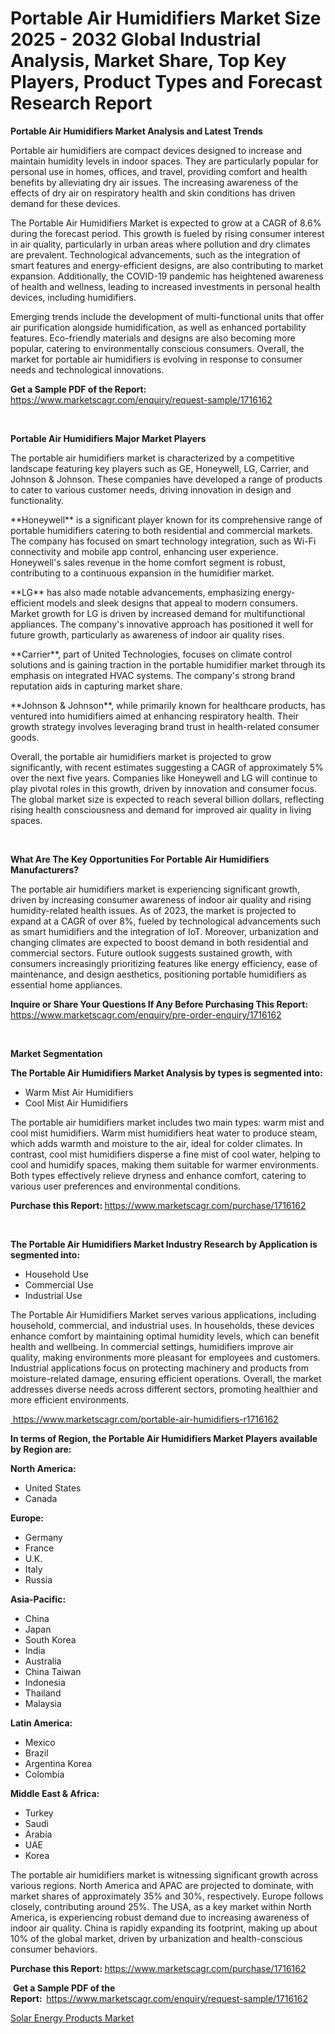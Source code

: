 <p><h1>Portable Air Humidifiers Market Size 2025 - 2032 Global Industrial Analysis, Market Share, Top Key Players, Product Types and Forecast Research Report</h1></p><p><strong>Portable Air Humidifiers Market Analysis and Latest Trends</strong></p>
<p><p>Portable air humidifiers are compact devices designed to increase and maintain humidity levels in indoor spaces. They are particularly popular for personal use in homes, offices, and travel, providing comfort and health benefits by alleviating dry air issues. The increasing awareness of the effects of dry air on respiratory health and skin conditions has driven demand for these devices.</p><p>The Portable Air Humidifiers Market is expected to grow at a CAGR of 8.6% during the forecast period. This growth is fueled by rising consumer interest in air quality, particularly in urban areas where pollution and dry climates are prevalent. Technological advancements, such as the integration of smart features and energy-efficient designs, are also contributing to market expansion. Additionally, the COVID-19 pandemic has heightened awareness of health and wellness, leading to increased investments in personal health devices, including humidifiers. </p><p>Emerging trends include the development of multi-functional units that offer air purification alongside humidification, as well as enhanced portability features. Eco-friendly materials and designs are also becoming more popular, catering to environmentally conscious consumers. Overall, the market for portable air humidifiers is evolving in response to consumer needs and technological innovations.</p></p>
<p><strong>Get a Sample PDF of the Report:&nbsp;</strong> <a href="https://www.marketscagr.com/enquiry/request-sample/1716162?utm_campaign=2304&utm_medium=2&utm_source=Github&utm_content=ia&utm_term=28032025&utm_id=portable-air-humidifiers">https://www.marketscagr.com/enquiry/request-sample/1716162</a></p>
<p>&nbsp;</p>
<p><strong>Portable Air Humidifiers Major Market Players</strong></p>
<p><p>The portable air humidifiers market is characterized by a competitive landscape featuring key players such as GE, Honeywell, LG, Carrier, and Johnson & Johnson. These companies have developed a range of products to cater to various customer needs, driving innovation in design and functionality. </p><p>**Honeywell** is a significant player known for its comprehensive range of portable humidifiers catering to both residential and commercial markets. The company has focused on smart technology integration, such as Wi-Fi connectivity and mobile app control, enhancing user experience. Honeywell's sales revenue in the home comfort segment is robust, contributing to a continuous expansion in the humidifier market.</p><p>**LG** has also made notable advancements, emphasizing energy-efficient models and sleek designs that appeal to modern consumers. Market growth for LG is driven by increased demand for multifunctional appliances. The company's innovative approach has positioned it well for future growth, particularly as awareness of indoor air quality rises.</p><p>**Carrier**, part of United Technologies, focuses on climate control solutions and is gaining traction in the portable humidifier market through its emphasis on integrated HVAC systems. The company's strong brand reputation aids in capturing market share.</p><p>**Johnson & Johnson**, while primarily known for healthcare products, has ventured into humidifiers aimed at enhancing respiratory health. Their growth strategy involves leveraging brand trust in health-related consumer goods.</p><p>Overall, the portable air humidifiers market is projected to grow significantly, with recent estimates suggesting a CAGR of approximately 5% over the next five years. Companies like Honeywell and LG will continue to play pivotal roles in this growth, driven by innovation and consumer focus. The global market size is expected to reach several billion dollars, reflecting rising health consciousness and demand for improved air quality in living spaces.</p></p>
<p>&nbsp;</p>
<p><strong>What Are The Key Opportunities For Portable Air Humidifiers Manufacturers?</strong></p>
<p><p>The portable air humidifiers market is experiencing significant growth, driven by increasing consumer awareness of indoor air quality and rising humidity-related health issues. As of 2023, the market is projected to expand at a CAGR of over 8%, fueled by technological advancements such as smart humidifiers and the integration of IoT. Moreover, urbanization and changing climates are expected to boost demand in both residential and commercial sectors. Future outlook suggests sustained growth, with consumers increasingly prioritizing features like energy efficiency, ease of maintenance, and design aesthetics, positioning portable humidifiers as essential home appliances.</p></p>
<p><strong>Inquire or Share Your Questions If Any Before Purchasing This Report:</strong> <a href="https://www.marketscagr.com/enquiry/pre-order-enquiry/1716162?utm_campaign=2304&utm_medium=2&utm_source=Github&utm_content=ia&utm_term=28032025&utm_id=portable-air-humidifiers">https://www.marketscagr.com/enquiry/pre-order-enquiry/1716162</a></p>
<p>&nbsp;</p>
<p><strong>Market Segmentation</strong></p>
<p><strong>The Portable Air Humidifiers Market Analysis by types is segmented into:</strong></p>
<p><ul><li>Warm Mist Air Humidifiers</li><li>Cool Mist Air Humidifiers</li></ul></p>
<p><p>The portable air humidifiers market includes two main types: warm mist and cool mist humidifiers. Warm mist humidifiers heat water to produce steam, which adds warmth and moisture to the air, ideal for colder climates. In contrast, cool mist humidifiers disperse a fine mist of cool water, helping to cool and humidify spaces, making them suitable for warmer environments. Both types effectively relieve dryness and enhance comfort, catering to various user preferences and environmental conditions.</p></p>
<p><strong>Purchase this Report:&nbsp;</strong><a href="https://www.marketscagr.com/purchase/1716162?utm_campaign=2304&utm_medium=2&utm_source=Github&utm_content=ia&utm_term=28032025&utm_id=portable-air-humidifiers">https://www.marketscagr.com/purchase/1716162</a></p>
<p>&nbsp;</p>
<p><strong>The Portable Air Humidifiers Market Industry Research by Application is segmented into:</strong></p>
<p><ul><li>Household Use</li><li>Commercial Use</li><li>Industrial Use</li></ul></p>
<p><p>The Portable Air Humidifiers Market serves various applications, including household, commercial, and industrial uses. In households, these devices enhance comfort by maintaining optimal humidity levels, which can benefit health and wellbeing. In commercial settings, humidifiers improve air quality, making environments more pleasant for employees and customers. Industrial applications focus on protecting machinery and products from moisture-related damage, ensuring efficient operations. Overall, the market addresses diverse needs across different sectors, promoting healthier and more efficient environments.</p></p>
<p><a href="https://www.marketscagr.com/portable-air-humidifiers-r1716162?utm_campaign=2304&utm_medium=2&utm_source=Github&utm_content=ia&utm_term=28032025&utm_id=portable-air-humidifiers">&nbsp;https://www.marketscagr.com/portable-air-humidifiers-r1716162</a></p>
<p><strong>In terms of Region, the Portable Air Humidifiers Market Players available by Region are:</strong></p>
<p>
    <p> <strong> North America: </strong>
        <ul>
            <li>United States</li>
            <li>Canada</li>
        </ul>
        </p> 
    <p> <strong> Europe: </strong>
        <ul>
            <li>Germany</li>
            <li>France</li>
            <li>U.K.</li>
            <li>Italy</li>
            <li>Russia</li>
        </ul>
        </p> 
    <p> <strong> Asia-Pacific: </strong>
        <ul>
            <li>China</li>
            <li>Japan</li>
            <li>South Korea</li>
            <li>India</li>
            <li>Australia</li>
            <li>China Taiwan</li>
            <li>Indonesia</li>
            <li>Thailand</li>
            <li>Malaysia</li>
        </ul>
        </p> 
    <p> <strong> Latin America: </strong>
        <ul>
            <li>Mexico</li>
            <li>Brazil</li>
            <li>Argentina Korea</li>
            <li>Colombia</li>
        </ul>
        </p> 
    <p> <strong> Middle East & Africa: </strong>
        <ul>
            <li>Turkey</li>
            <li>Saudi</li>
            <li>Arabia</li>
            <li>UAE</li>
            <li>Korea</li>
        </ul>
    </p>
    </p>
<p><p>The portable air humidifiers market is witnessing significant growth across various regions. North America and APAC are projected to dominate, with market shares of approximately 35% and 30%, respectively. Europe follows closely, contributing around 25%. The USA, as a key market within North America, is experiencing robust demand due to increasing awareness of indoor air quality. China is rapidly expanding its footprint, making up about 10% of the global market, driven by urbanization and health-conscious consumer behaviors.</p></p>
<p><strong>Purchase this Report: </strong><a href="https://www.marketscagr.com/purchase/1716162?utm_campaign=2304&utm_medium=2&utm_source=Github&utm_content=ia&utm_term=28032025&utm_id=portable-air-humidifiers">https://www.marketscagr.com/purchase/1716162</a></p>
<p>&nbsp;<strong>Get a Sample PDF of the Report:&nbsp;&nbsp;</strong><a href="https://www.marketscagr.com/enquiry/request-sample/1716162?utm_campaign=2304&utm_medium=2&utm_source=Github&utm_content=ia&utm_term=28032025&utm_id=portable-air-humidifiers">https://www.marketscagr.com/enquiry/request-sample/1716162</a></p>
<p><strong></strong></p>
<p><p><a href="https://github.com/gullattedenna/Market-Research-Report-List-1/blob/main/solar-energy-products-market.md?utm_campaign=2304&utm_medium=2&utm_source=Github&utm_content=ia&utm_term=28032025&utm_id=portable-air-humidifiers">Solar Energy Products Market</a></p></p>